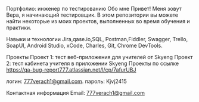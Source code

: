 Портфолио: инженер по тестированию
Обо мне
Привет! Меня зовут Вера, я начинающий тестировщик.
В этом репозитории вы можете найти некоторые из моих проектов, выполненных во время обучения и практики.

Навыки и технологии
Jira,qase.io,SQL, Postman,Fiddler, Swagger, Trello,
SoapUI, Android Studio, xCode, Charles, Git, Chrome DevTools.

Проекты
Проект 1: тест веб-приложения для учителей от Skyeng
Проект 2: тест кабинета учителя в приложении Skyeng
Проекты по ссылке https://qa-bug-report777.atlassian.net/l/cp/7afurUBJ

логин: 777verach1@gmail.com.
пароль: Kjvj2415

Контактная информация
Email: 777verach1@gmail.com
